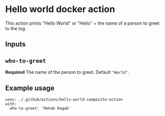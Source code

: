 # Hello world docker action

This action prints "Hello World" or "Hello" + the name of a person to greet to the log.

## Inputs

## `who-to-greet`

**Required** The name of the person to greet. Default `"World"`.

## Example usage

```
uses: ./.github/actions/hello-world-composite-action 
with:
  who-to-greet: 'Rehab Ragab'
```
